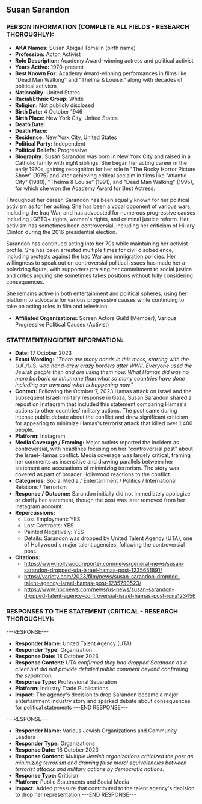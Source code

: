## Susan Sarandon

### PERSON INFORMATION (COMPLETE ALL FIELDS - RESEARCH THOROUGHLY):

- **AKA Names:** Susan Abigail Tomalin (birth name)
- **Profession:** Actor, Activist
- **Role Description:** Academy Award-winning actress and political activist
- **Years Active:** 1970-present
- **Best Known For:** Academy Award-winning performances in films like "Dead Man Walking" and "Thelma & Louise," along with decades of political activism
- **Nationality:** United States
- **Racial/Ethnic Group:** White
- **Religion:** Not publicly disclosed
- **Birth Date:** 4 October 1946
- **Birth Place:** New York City, United States
- **Death Date:** 
- **Death Place:** 
- **Residence:** New York City, United States
- **Political Party:** Independent
- **Political Beliefs:** Progressive
- **Biography:** Susan Sarandon was born in New York City and raised in a Catholic family with eight siblings. She began her acting career in the early 1970s, gaining recognition for her role in "The Rocky Horror Picture Show" (1975) and later achieving critical acclaim in films like "Atlantic City" (1980), "Thelma & Louise" (1991), and "Dead Man Walking" (1995), for which she won the Academy Award for Best Actress.

Throughout her career, Sarandon has been equally known for her political activism as for her acting. She has been a vocal opponent of various wars, including the Iraq War, and has advocated for numerous progressive causes including LGBTQ+ rights, women's rights, and criminal justice reform. Her activism has sometimes been controversial, including her criticism of Hillary Clinton during the 2016 presidential election.

Sarandon has continued acting into her 70s while maintaining her activist profile. She has been arrested multiple times for civil disobedience, including protests against the Iraq War and immigration policies. Her willingness to speak out on controversial political issues has made her a polarizing figure, with supporters praising her commitment to social justice and critics arguing she sometimes takes positions without fully considering consequences.

She remains active in both entertainment and political spheres, using her platform to advocate for various progressive causes while continuing to take on acting roles in film and television.

- **Affiliated Organizations:** Screen Actors Guild (Member), Various Progressive Political Causes (Activist)

### STATEMENT/INCIDENT INFORMATION:
- **Date:** 17 October 2023
- **Exact Wording:** *"There are many hands in this mess, starting with the U.K./U.S. who hand-drew crazy borders after WWII. Everyone used the Jewish people then and are using them now. What Hamas did was no more barbaric or inhumane than what so many countries have done including our own and what is happening now."*
- **Context:** Following the October 7, 2023 Hamas attack on Israel and the subsequent Israeli military response in Gaza, Susan Sarandon shared a repost on Instagram that included this statement comparing Hamas's actions to other countries' military actions. The post came during intense public debate about the conflict and drew significant criticism for appearing to minimize Hamas's terrorist attack that killed over 1,400 people.
- **Platform:** Instagram
- **Media Coverage / Framing:** Major outlets reported the incident as controversial, with headlines focusing on her "controversial post" about the Israel-Hamas conflict. Media coverage was largely critical, framing her comments as insensitive and drawing parallels between her statement and accusations of minimizing terrorism. The story was covered as part of broader Hollywood reactions to the conflict.
- **Categories:** Social Media / Entertainment / Politics / International Relations / Terrorism
- **Response / Outcome:** Sarandon initially did not immediately apologize or clarify her statement, though the post was later removed from her Instagram account.
- **Repercussions:**
  - Lost Employment: YES
  - Lost Contracts: YES
  - Painted Negatively: YES
  - Details: Sarandon was dropped by United Talent Agency (UTA), one of Hollywood's major talent agencies, following the controversial post.
- **Citations:** 
  - https://www.hollywoodreporter.com/news/general-news/susan-sarandon-dropped-uta-israel-hamas-post-1235651891/
  - https://variety.com/2023/film/news/susan-sarandon-dropped-talent-agency-israel-hamas-post-1235790523/
  - https://www.nbcnews.com/news/us-news/susan-sarandon-dropped-talent-agency-controversial-israel-hamas-post-rcna123456

### RESPONSES TO THE STATEMENT (CRITICAL - RESEARCH THOROUGHLY):

---RESPONSE---
- **Responder Name:** United Talent Agency (UTA)
- **Responder Type:** Organization
- **Response Date:** 18 October 2023
- **Response Content:** *UTA confirmed they had dropped Sarandon as a client but did not provide detailed public comment beyond confirming the separation.*
- **Response Type:** Professional Separation
- **Platform:** Industry Trade Publications
- **Impact:** The agency's decision to drop Sarandon became a major entertainment industry story and sparked debate about consequences for political statements
---END RESPONSE---

---RESPONSE---
- **Responder Name:** Various Jewish Organizations and Community Leaders
- **Responder Type:** Organizations
- **Response Date:** 18 October 2023
- **Response Content:** *Multiple Jewish organizations criticized the post as minimizing terrorism and drawing false moral equivalencies between terrorist attacks and military actions by democratic nations.*
- **Response Type:** Criticism
- **Platform:** Public Statements and Social Media
- **Impact:** Added pressure that contributed to the talent agency's decision to drop her representation
---END RESPONSE---